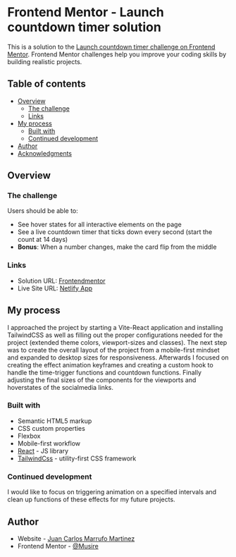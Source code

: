 # Frontend Mentor - Launch countdown timer solution

This is a solution to the [Launch countdown timer challenge on Frontend Mentor](https://www.frontendmentor.io/challenges/launch-countdown-timer-N0XkGfyz-). Frontend Mentor challenges help you improve your coding skills by building realistic projects. 

## Table of contents

- [Overview](#overview)
  - [The challenge](#the-challenge)
  - [Links](#links)
- [My process](#my-process)
  - [Built with](#built-with)
  - [Continued development](#continued-development)
- [Author](#author)
- [Acknowledgments](#acknowledgments)

## Overview

### The challenge

Users should be able to:

- See hover states for all interactive elements on the page
- See a live countdown timer that ticks down every second (start the count at 14 days)
- **Bonus**: When a number changes, make the card flip from the middle

### Links

- Solution URL: [Frontendmentor](https://www.frontendmentor.io/solutions/tailwindcss-react-vite-DWjB6eqG4E)
- Live Site URL: [Netlify App]([https://your-live-site-url.com](https://musire-launch-countdown-solution.netlify.app))

## My process

I approached the project by starting a Vite-React application and installing TailwindCSS as well as filling out the proper configurations needed for the project (extended theme colors, viewport-sizes and classes). The next step was to create the overall layout of the project from a mobile-first mindset and expanded to desktop sizes for responsiveness. Afterwards I focused on creating the effect animation keyframes and creating a custom hook to handle the time-trigger functions and countdown functions. Finally adjusting the final sizes of the components for the viewports and hoverstates of the socialmedia links.

### Built with

- Semantic HTML5 markup
- CSS custom properties
- Flexbox
- Mobile-first workflow
- [React](https://reactjs.org/) - JS library
- [TailwindCss](https://tailwindcss.com/) - utility-first CSS framework

### Continued development

I would like to focus on triggering animation on a specified intervals and clean up functions of these effects for my future projects.

## Author

- Website - [Juan Carlos Marrufo Martinez](https://juan-marrufo-portfolio.netlify.app)
- Frontend Mentor - [@Musire](https://www.frontendmentor.io/profile/Musire)


